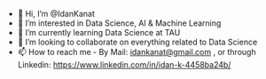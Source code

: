 - 👋 Hi, I’m @IdanKanat
- 👀 I’m interested in Data Science, AI & Machine Learning
- 🌱 I’m currently learning Data Science at TAU
- 💞️ I’m looking to collaborate on everything related to Data Science
- 📫 How to reach me - By Mail: idankanat@gmail.com , or through Linkedin: https://www.linkedin.com/in/idan-k-4458ba24b/

<!---
IdanKanat/IdanKanat is a ✨ special ✨ repository because its `README.md` (this file) appears on your GitHub profile.
You can click the Preview link to take a look at your changes.
--->
